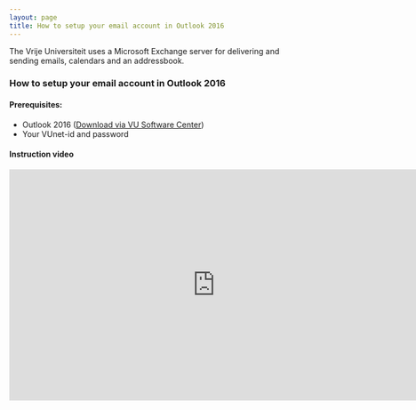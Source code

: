 ```yaml
---
layout: page
title: How to setup your email account in Outlook 2016
---
```


The Vrije Universiteit uses a Microsoft Exchange server for delivering and sending emails, calendars and an addressbook.

### How to setup your email account in Outlook 2016

#### Prerequisites:

 * Outlook 2016 ([Download via VU Software Center](munki://detail-MSOutlook2016))
 * Your VUnet-id and password

#### Instruction video

<iframe width="740" height="416" src="https://www.youtube.com/embed/PrODgCI30uw?rel=0&amp;showinfo=0" frameborder="0"></iframe>
